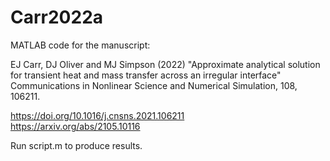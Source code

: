 # Carr2022a

MATLAB code for the manuscript:

EJ Carr, DJ Oliver and MJ Simpson (2022) "Approximate analytical solution for transient heat and mass transfer across an irregular interface"
Communications in Nonlinear Science and Numerical Simulation, 108, 106211.

https://doi.org/10.1016/j.cnsns.2021.106211 <br>
https://arxiv.org/abs/2105.10116

Run script.m to produce results.
